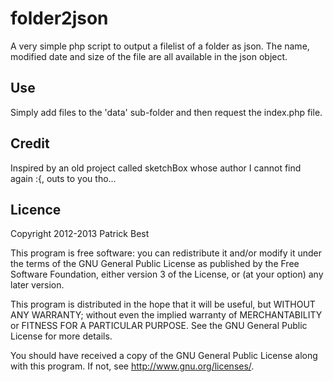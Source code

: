 folder2json
===========

A very simple php script to output a filelist of a folder as json. The name, modified date and size of the file are all available in the json object.


Use
---

Simply add files to the 'data' sub-folder and then request the index.php file.


Credit
------

Inspired by an old project called sketchBox whose author I cannot find again :{, outs to you tho...


Licence
-------

Copyright 2012-2013 Patrick Best

This program is free software: you can redistribute it and/or modify it under the terms of the GNU General Public License as published by the Free Software Foundation, either version 3 of the License, or (at your option) any later version.

This program is distributed in the hope that it will be useful, but WITHOUT ANY WARRANTY; without even the implied warranty of MERCHANTABILITY or FITNESS FOR A PARTICULAR PURPOSE.  See the GNU General Public License for more details.

You should have received a copy of the GNU General Public License along with this program.  If not, see <http://www.gnu.org/licenses/>.